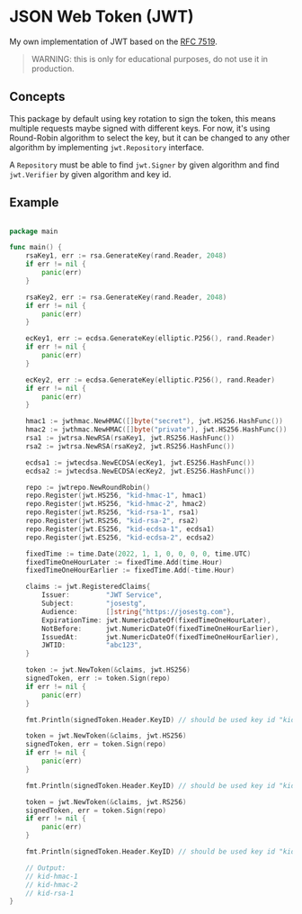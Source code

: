 # JSON Web Token (JWT)

My own implementation of JWT based on the [RFC 7519](https://tools.ietf.org/html/rfc7519).

> WARNING: this is only for educational purposes, do not use it in production.


## Concepts

This package by default using key rotation to sign the token, this means multiple requests maybe signed with different keys.
For now, it's using Round-Robin algorithm to select the key, but it can be changed to any other algorithm by implementing `jwt.Repository` interface.

A `Repository` must be able to find `jwt.Signer` by given algorithm and find `jwt.Verifier` by given algorithm and key id.


## Example

```go

package main

func main() {
	rsaKey1, err := rsa.GenerateKey(rand.Reader, 2048)
	if err != nil {
		panic(err)
	}

	rsaKey2, err := rsa.GenerateKey(rand.Reader, 2048)
	if err != nil {
		panic(err)
	}

	ecKey1, err := ecdsa.GenerateKey(elliptic.P256(), rand.Reader)
	if err != nil {
		panic(err)
	}

	ecKey2, err := ecdsa.GenerateKey(elliptic.P256(), rand.Reader)
	if err != nil {
		panic(err)
	}

	hmac1 := jwthmac.NewHMAC([]byte("secret"), jwt.HS256.HashFunc())
	hmac2 := jwthmac.NewHMAC([]byte("private"), jwt.HS256.HashFunc())
	rsa1 := jwtrsa.NewRSA(rsaKey1, jwt.RS256.HashFunc())
	rsa2 := jwtrsa.NewRSA(rsaKey2, jwt.RS256.HashFunc())

	ecdsa1 := jwtecdsa.NewECDSA(ecKey1, jwt.ES256.HashFunc())
	ecdsa2 := jwtecdsa.NewECDSA(ecKey2, jwt.ES256.HashFunc())

	repo := jwtrepo.NewRoundRobin()
	repo.Register(jwt.HS256, "kid-hmac-1", hmac1)
	repo.Register(jwt.HS256, "kid-hmac-2", hmac2)
	repo.Register(jwt.RS256, "kid-rsa-1", rsa1)
	repo.Register(jwt.RS256, "kid-rsa-2", rsa2)
	repo.Register(jwt.ES256, "kid-ecdsa-1", ecdsa1)
	repo.Register(jwt.ES256, "kid-ecdsa-2", ecdsa2)

	fixedTime := time.Date(2022, 1, 1, 0, 0, 0, 0, time.UTC)
	fixedTimeOneHourLater := fixedTime.Add(time.Hour)
	fixedTimeOneHourEarlier := fixedTime.Add(-time.Hour)

	claims := jwt.RegisteredClaims{
		Issuer:         "JWT Service",
		Subject:        "josestg",
		Audience:       []string{"https://josestg.com"},
		ExpirationTime: jwt.NumericDateOf(fixedTimeOneHourLater),
		NotBefore:      jwt.NumericDateOf(fixedTimeOneHourEarlier),
		IssuedAt:       jwt.NumericDateOf(fixedTimeOneHourEarlier),
		JWTID:          "abc123",
	}

	token := jwt.NewToken(&claims, jwt.HS256)
	signedToken, err := token.Sign(repo)
	if err != nil {
		panic(err)
	}

	fmt.Println(signedToken.Header.KeyID) // should be used key id "kid-hmac-1"

	token = jwt.NewToken(&claims, jwt.HS256)
	signedToken, err = token.Sign(repo)
	if err != nil {
		panic(err)
	}

	fmt.Println(signedToken.Header.KeyID) // should be used key id "kid-hmac-2"

	token = jwt.NewToken(&claims, jwt.RS256)
	signedToken, err = token.Sign(repo)
	if err != nil {
		panic(err)
	}

	fmt.Println(signedToken.Header.KeyID) // should be used key id "kid-rsa-1"

	// Output:
	// kid-hmac-1
	// kid-hmac-2
	// kid-rsa-1
}

```
